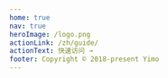 ```yaml
---
home: true
nav: true
heroImage: /logo.png
actionLink: /zh/guide/
actionText: 快速访问 →
footer: Copyright © 2018-present Yimo
---
```

